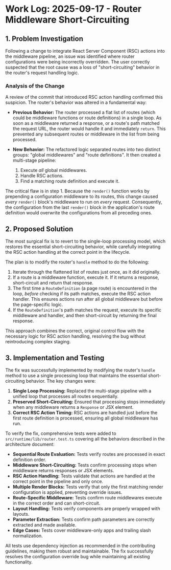 # Work Log: 2025-09-17 - Router Middleware Short-Circuiting

## 1. Problem Investigation

Following a change to integrate React Server Component (RSC) actions into the middleware pipeline, an issue was identified where router configurations were being incorrectly overridden. The user correctly suspected that the root cause was a loss of "short-circuiting" behavior in the router's request handling logic.

### Analysis of the Change

A review of the commit that introduced RSC action handling confirmed this suspicion. The router's behavior was altered in a fundamental way:

*   **Previous Behavior:** The router processed a flat list of routes (which could be middleware functions or route definitions) in a single loop. As soon as a middleware returned a response, or a route's path matched the request URL, the router would handle it and immediately `return`. This prevented any subsequent routes or middleware in the list from being processed.

*   **New Behavior:** The refactored logic separated routes into two distinct groups: "global middlewares" and "route definitions". It then created a multi-stage pipeline:
    1.  Execute *all* global middlewares.
    2.  Handle RSC actions.
    3.  Find a matching route definition and execute it.

The critical flaw is in step 1. Because the `render()` function works by prepending a configuration middleware to its routes, this change caused *every* `render()` block's middleware to run on *every* request. Consequently, the configuration from the last `render()` block in the application's route definition would overwrite the configurations from all preceding ones.

## 2. Proposed Solution

The most surgical fix is to revert to the single-loop processing model, which restores the essential short-circuiting behavior, while carefully integrating the RSC action handling at the correct point in the lifecycle.

The plan is to modify the router's `handle` method to do the following:

1.  Iterate through the flattened list of routes just once, as it did originally.
2.  If a route is a middleware function, execute it. If it returns a response, short-circuit and return that response.
3.  The first time a `RouteDefinition` (a page route) is encountered in the loop, *before* checking if its path matches, execute the RSC action handler. This ensures actions run after all global middleware but before the page-specific logic.
4.  If the `RouteDefinition`'s path matches the request, execute its specific middleware and handler, and then short-circuit by returning the final response.

This approach combines the correct, original control flow with the necessary logic for RSC action handling, resolving the bug without reintroducing complex staging.

## 3. Implementation and Testing

The fix was successfully implemented by modifying the router's `handle` method to use a single processing loop that maintains the essential short-circuiting behavior. The key changes were:

1.  **Single Loop Processing:** Replaced the multi-stage pipeline with a unified loop that processes all routes sequentially.
2.  **Preserved Short-Circuiting:** Ensured that processing stops immediately when any middleware returns a `Response` or JSX element.
3.  **Correct RSC Action Timing:** RSC actions are handled just before the first route definition is processed, ensuring all global middleware has run.

To verify the fix, comprehensive tests were added to `src/runtime/lib/router.test.ts` covering all the behaviors described in the architecture document:

- **Sequential Route Evaluation:** Tests verify routes are processed in exact definition order.
- **Middleware Short-Circuiting:** Tests confirm processing stops when middleware returns responses or JSX elements.
- **RSC Action Handling:** Tests validate that actions are handled at the correct point in the pipeline and only once.
- **Multiple Render Blocks:** Tests verify that only the first matching render configuration is applied, preventing override issues.
- **Route-Specific Middleware:** Tests confirm route middlewares execute in the correct order and can short-circuit.
- **Layout Handling:** Tests verify components are properly wrapped with layouts.
- **Parameter Extraction:** Tests confirm path parameters are correctly extracted and made available.
- **Edge Cases:** Tests cover middleware-only apps and trailing slash normalization.

All tests use dependency injection as recommended in the contributing guidelines, making them robust and maintainable. The fix successfully resolves the configuration override bug while maintaining all existing functionality.
